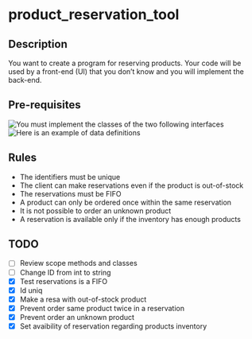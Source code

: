 # product_reservation_tool
## Description 
You want to create a program for reserving products. Your code will be used by a front-end (UI) that you don’t know and
you will implement the back-end.

## Pre-requisites
![You must implement the classes of the two following interfaces](https://user-images.githubusercontent.com/22653887/198223323-42f0d056-5f43-44df-8991-db53ea4cf856.png)
![Here is an example of data definitions](https://user-images.githubusercontent.com/22653887/198223442-d8cd5e06-6109-4dc6-9d44-0404654cf754.png)

## Rules 
- The identifiers must be unique
- The client can make reservations even if the product is out-of-stock
- The reservations must be FIFO
- A product can only be ordered once within the same reservation
- It is not possible to order an unknown product
- A reservation is available only if the inventory has enough products

## TODO
 - [ ] Review scope methods and classes
 - [ ] Change ID from int to string
 - [X] Test reservations is a FIFO
 - [X] Id uniq
 - [X] Make a resa with out-of-stock product
 - [X] Prevent order same product twice in a reservation
 - [X] Prevent order an unknown product
 - [X] Set avaibility of reservation regarding products inventory